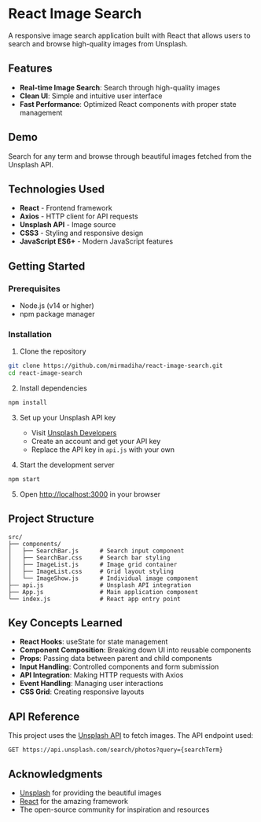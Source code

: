 # React Image Search

A responsive image search application built with React that allows users to search and browse high-quality images from Unsplash.

## Features

- **Real-time Image Search**: Search through high-quality images
- **Clean UI**: Simple and intuitive user interface
- **Fast Performance**: Optimized React components with proper state management

## Demo

Search for any term and browse through beautiful images fetched from the Unsplash API.

## Technologies Used

- **React** - Frontend framework
- **Axios** - HTTP client for API requests
- **Unsplash API** - Image source
- **CSS3** - Styling and responsive design
- **JavaScript ES6+** - Modern JavaScript features

## Getting Started

### Prerequisites

- Node.js (v14 or higher)
- npm package manager

### Installation

1. Clone the repository
```bash
git clone https://github.com/mirmadiha/react-image-search.git
cd react-image-search
```

2. Install dependencies
```bash
npm install
```

3. Set up your Unsplash API key
   - Visit [Unsplash Developers](https://unsplash.com/developers)
   - Create an account and get your API key
   - Replace the API key in `api.js` with your own

4. Start the development server
```bash
npm start
```

5. Open [http://localhost:3000](http://localhost:3000) in your browser

## Project Structure

```
src/
├── components/
│   ├── SearchBar.js      # Search input component
│   ├── SearchBar.css     # Search bar styling
│   ├── ImageList.js      # Image grid container
│   ├── ImageList.css     # Grid layout styling
│   └── ImageShow.js      # Individual image component
├── api.js                # Unsplash API integration
├── App.js                # Main application component
└── index.js              # React app entry point
```

## Key Concepts Learned

- **React Hooks**: useState for state management
- **Component Composition**: Breaking down UI into reusable components
- **Props**: Passing data between parent and child components
- **Input Handling**: Controlled components and form submission
- **API Integration**: Making HTTP requests with Axios
- **Event Handling**: Managing user interactions
- **CSS Grid**: Creating responsive layouts

## API Reference

This project uses the [Unsplash API](https://unsplash.com/developers) to fetch images. The API endpoint used:

```
GET https://api.unsplash.com/search/photos?query={searchTerm}
```
## Acknowledgments

- [Unsplash](https://unsplash.com) for providing the beautiful images
- [React](https://reactjs.org) for the amazing framework
- The open-source community for inspiration and resources

